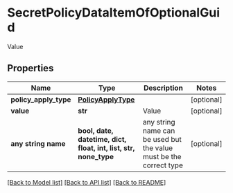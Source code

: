 # SecretPolicyDataItemOfOptionalGuid

Value

## Properties
Name | Type | Description | Notes
------------ | ------------- | ------------- | -------------
**policy_apply_type** | [**PolicyApplyType**](PolicyApplyType.md) |  | [optional] 
**value** | **str** | Value | [optional] 
**any string name** | **bool, date, datetime, dict, float, int, list, str, none_type** | any string name can be used but the value must be the correct type | [optional]

[[Back to Model list]](../README.md#documentation-for-models) [[Back to API list]](../README.md#documentation-for-api-endpoints) [[Back to README]](../README.md)



